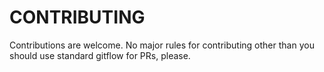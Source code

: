 # CONTRIBUTING

Contributions are welcome. No major rules for contributing other than you should use standard gitflow for PRs, please.
